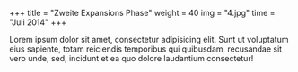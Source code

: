+++
title = "Zweite Expansions Phase"
weight = 40
img = "4.jpg"
time = "Juli 2014"
+++

Lorem ipsum dolor sit amet, consectetur adipisicing elit. Sunt ut voluptatum eius sapiente, totam reiciendis temporibus qui quibusdam, recusandae sit vero unde, sed, incidunt et ea quo dolore laudantium consectetur!
